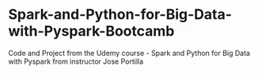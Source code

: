 # Spark-and-Python-for-Big-Data-with-Pyspark-Bootcamb
Code and Project from the Udemy course - Spark and Python for Big Data with Pyspark from instructor Jose Portilla
